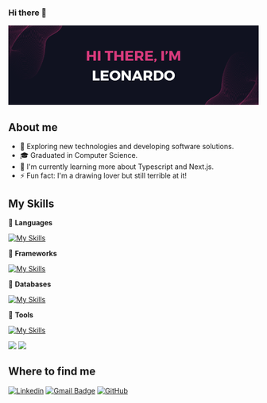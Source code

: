 ### Hi there 👋

<img alt="Hi, I'm Leonardo" src="./assets/cover.png" />

## About me

- 🔭 Exploring new technologies and developing software solutions.
- 🎓 Graduated in Computer Science.
- 🌱 I'm currently learning more about Typescript and Next.js.
- ⚡ Fun fact: I'm a drawing lover but still terrible at it!

## My Skills
💪 **Languages**

[![My Skills](https://skillicons.dev/icons?i=js,java)](https://skillicons.dev)

:dart: **Frameworks**

[![My Skills](https://skillicons.dev/icons?i=react,nextjs,vue,angular,bootstrap,tailwind)](https://skillicons.dev)

💾 **Databases**

[![My Skills](https://skillicons.dev/icons?i=mysql,mongodb,postgres)](https://skillicons.dev)

🔨 **Tools**

[![My Skills](https://skillicons.dev/icons?i=github,git,postman)](https://skillicons.dev)

<div>
  <img height="195px" src="https://github-readme-stats.vercel.app/api?username=leo3210k&show_icons=true&theme=radical&count_private=true"/>
  <img height="195px" src="https://github-readme-stats.vercel.app/api/top-langs/?username=leo3210k&layout=compact&theme=radical">
</div>

## Where to find me

[![Linkedin](https://img.shields.io/badge/-Leonardo-blue?style=flat-square&logo=Linkedin&logoColor=white&link=https://www.linkedin.com/in/leonardo-coêlho-9599b9200)](https://www.linkedin.com/in/leonardo-coêlho-9599b9200)
[![Gmail Badge](https://img.shields.io/badge/-leocoelho.pi@gmail.com-006bed?style=flat-square&logo=Gmail&logoColor=white&link=mailto:leocoelho.pi@gmail.com)](mailto:leocoelho.pi@gmail.com)
[![GitHub](https://img.shields.io/github/followers/leo3210k?label=follow&style=social)](https://github.com/leo3210k)
